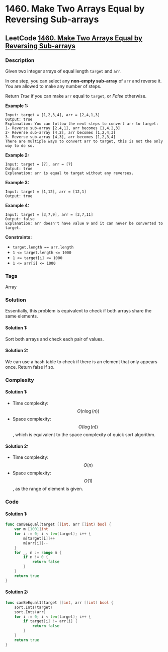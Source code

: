 # 1460. Make Two Arrays Equal by Reversing Sub-arrays

## LeetCode [1460. Make Two Arrays Equal by Reversing Sub-arrays](title)

### Description

Given two integer arrays of equal length `target` and `arr`.

In one step, you can select any **non-empty sub-array** of `arr` and reverse it. You are allowed to make any number of steps.

Return _True_ if you can make `arr` equal to `target`, or _False_ otherwise.

**Example 1:**

```text
Input: target = [1,2,3,4], arr = [2,4,1,3]
Output: true
Explanation: You can follow the next steps to convert arr to target:
1- Reverse sub-array [2,4,1], arr becomes [1,4,2,3]
2- Reverse sub-array [4,2], arr becomes [1,2,4,3]
3- Reverse sub-array [4,3], arr becomes [1,2,3,4]
There are multiple ways to convert arr to target, this is not the only way to do so.
```

**Example 2:**

```text
Input: target = [7], arr = [7]
Output: true
Explanation: arr is equal to target without any reverses.
```

**Example 3:**

```text
Input: target = [1,12], arr = [12,1]
Output: true
```

**Example 4:**

```text
Input: target = [3,7,9], arr = [3,7,11]
Output: false
Explanation: arr doesn't have value 9 and it can never be converted to target.
```

**Constraints:**

* `target.length == arr.length`
* `1 <= target.length <= 1000`
* `1 <= target[i] <= 1000`
* `1 <= arr[i] <= 1000`

### Tags

Array

### Solution

Essentially, this problem is equivalent to check if both arrays share the same elements.

#### Solution 1:

Sort both arrays and check each pair of values.

#### Solution 2:

We can use a hash table to check if there is an element that only appears once. Return false if so.

### Complexity

#### Solution 1:

* Time complexity: $$O(n\log(n))$$
* Space complexity: $$O(\log(n))$$, which is equivalent to the space complexity of quick sort algorithm.

#### Solution 2:

* Time complexity: $$O(n)$$
* Space complexity: $$O(1)$$, as the range of element is given.

### Code

#### Solution 1:

```go
func canBeEqual(target []int, arr []int) bool {
	var m [1001]int
	for i := 0; i < len(target); i++ {
		m[target[i]]++
		m[arr[i]]--
	}
	for _, n := range m {
		if n != 0 {
			return false
		}
	}
	return true
}
```

#### Solution 2:

```go
func canBeEqual1(target []int, arr []int) bool {
	sort.Ints(target)
	sort.Ints(arr)
	for i := 0; i < len(target); i++ {
		if target[i] != arr[i] {
			return false
		}
	}
	return true
}
```

